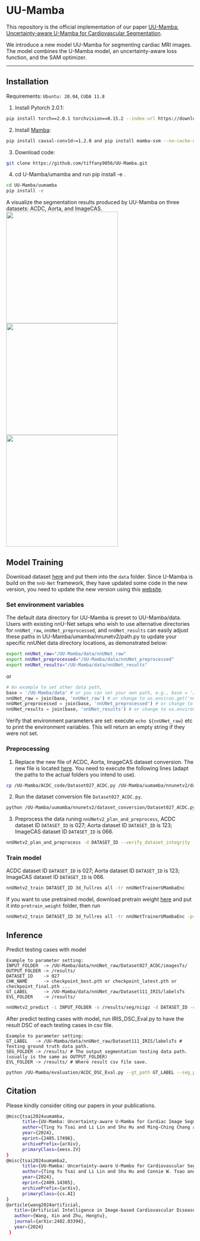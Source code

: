 # UU-Mamba

This repository is the official implementation of our paper [UU-Mamba: Uncertainty-aware U-Mamba for Cardiovascular Segmentation](https://arxiv.org/abs/2409.14305).

We introduce a new model UU-Mamba for segmenting cardiac MRI images. The model combines the U-Mamba model, an uncertainty-aware loss function, and the SAM optimizer.
_________________

## Installation
Requirements: `Ubuntu: 20.04`, `CUDA 11.8`
1. Install Pytorch 2.0.1:
```bash
pip install torch==2.0.1 torchvision==0.15.2 --index-url https://download.pytorch.org/whl/cu118
```
2. Install [Mamba](https://github.com/state-spaces/mamba):
```bash
pip install causal-conv1d>=1.2.0 and pip install mamba-ssm --no-cache-dir
```
3. Download code:
```bash
git clone https://github.com/tiffany9056/UU-Mamba.git
```
4. cd U-Mamba/umamba and run pip install -e .
```bash
cd UU-Mamba/uumamba
pip install -e
```
A visualize the segmentation results produced by UU-Mamba on three datasets: ACDC, Aorta, and ImageCAS.
<img src="https://github.com/user-attachments/assets/6ebf549b-3ab4-467e-a7dc-3c437d834193" width="300"/>
<img src="https://github.com/user-attachments/assets/31ef0296-c787-46a7-95f7-277c77a7ade7" width="300"/>
<img src="https://github.com/user-attachments/assets/6ef86811-ece0-4a89-bb8d-216f48c5de6e" width="300"/>

## Model Training
Download dataset [here](https://humanheart-project.creatis.insa-lyon.fr/database/#collection/637218c173e9f0047faa00fb) and put them into the `data` folder.
Since U-Mamba is build on the `nnU-Net` framework, they have updated some code in the new version, you need to update the new version using this [website](https://github.com/MIC-DKFZ/nnUNet/commit/f569e34d0265723288a64eca579609e0274b1a0b).

### Set environment variables
The default data directory for UU-Mamba is preset to UU-Mamba/data. Users with existing nnU-Net setups who wish to use alternative directories for `nnUNet_raw`, `nnUNet_preprocessed`, and `nnUNet_results` can easily adjust these paths in UU-Mamba/umamba/nnunetv2/path.py to update your specific nnUNet data directory locations, as demonstrated below:
```bash
export nnUNet_raw="/UU-Mamba/data/nnUNet_raw"
export nnUNet_preprocessed="/UU-Mamba/data/nnUNet_preprocessed"
export nnUNet_results="/UU-Mamba/data/nnUNet_results"
```
or
```python
# An example to set other data path,
base = '/UU-Mamba/data' # or you can set your own path, e.g., base = '/home/user_name/Documents/UU-Mamba/data'
nnUNet_raw = join(base, 'nnUNet_raw') # or change to os.environ.get('nnUNet_raw')
nnUNet_preprocessed = join(base, 'nnUNet_preprocessed') # or change to os.environ.get('nnUNet_preprocessed')
nnUNet_results = join(base, 'nnUNet_results') # or change to os.environ.get('nnUNet_results')
```
Verify that environment parameters are set: execute  `echo ${nnUNet_raw}` etc to print the environment variables. This will return an empty string if they were not set.

### Preprocessing
1. Replace the new file of ACDC, Aorta, ImageCAS dataset conversion. The new file is located [here](https://drive.google.com/drive/folders/1AQTtWgYsxX9KC_Xn8PApRKOfJnnowtBa?usp=sharing). You need to execute the following lines (adapt the paths to the actual folders you intend to use).
```bash
cp /UU-Mamba/ACDC_code/Dataset027_ACDC.py /UU-Mamba/uumamba/nnunetv2/dataset_conversion/Dataset027_ACDC.py
```
2. Run the dataset conversion file `Dataset027_ACDC.py`.
```bash
python /UU-Mamba/uumamba/nnunetv2/dataset_conversion/Dataset027_ACDC.py -i /data/ACDC/database
```
3. Preprocess the data runing `nnUNetv2_plan_and_preprocess`, ACDC dataset ID `DATASET_ID` is 027; Aorta dataset ID `DATASET_ID` is 123; ImageCAS dataset ID `DATASET_ID` is 066.
```bash
nnUNetv2_plan_and_preprocess -d DATASET_ID --verify_dataset_integrity
```

### Train model
ACDC dataset ID `DATASET_ID` is 027; Aorta dataset ID `DATASET_ID` is 123; ImageCAS dataset ID `DATASET_ID` is 066.
```bash
nnUNetv2_train DATASET_ID 3d_fullres all -tr nnUNetTrainerUMambaEnc
```
If you want to use pretrained model, download pretrain weight [here](https://drive.google.com/drive/folders/1AQTtWgYsxX9KC_Xn8PApRKOfJnnowtBa?usp=sharing) and put it into `pretrain_weight` folder, then run
```bash
nnUNetv2_train DATASET_ID 3d_fullres all -tr nnUNetTrainerUMambaEnc -pretrained_weights /UU-Mamba/pretrain_weight/checkpoint_UU-Mamba.pth
```

## Inference
Predict testing cases with model
```text
Example to parameter setting:
INPUT_FOLDER  -> /UU-Mamba/data/nnUNet_raw/Dataset027_ACDC/imagesTs/
OUTPUT_FOLDER -> /results/
DATASET_ID    -> 027
CHK_NAME      -> checkpoint_best.pth or checkpoint_latest.pth or checkpoint_final.pth ...
GT_LABEL      -> /UU-Mamba/data/nnUNet_raw/Dataset111_IRIS/labelsTs
EVL_FOLDER    -> /results/
```
```bash
nnUNetv2_predict -i INPUT_FOLDER -o /results/seg/niigz -d DATASET_ID -c 3d_fullres -f all -tr nnUNetTrainerUMambaEnc --disable_tta -chk CHK_NAME
```
After predict testing cases with model, run IRIS_DSC_Eval.py to have the result DSC of each testing cases in csv file.
```text
Example to parameter setting:
GT_LABEL   -> /UU-Mamba/data/nnUNet_raw/Dataset111_IRIS/labelsTs # Testing ground truth data path.
SEG_FOLDER -> /results/ # The output segmentation testing data path. (usually is the same as OUTPUT_FOLDER)
EVL_FOLDER -> /results/ # Where result csv file save.
```
```bash
python /UU-Mamba/evaluation/ACDC_DSC_Eval.py --gt_path GT_LABEL --seg_path SEG_FOLDER --save_path EVL_FOLDER
```

## Citation
Please kindly consider citing our papers in your publications. 
```bash
@misc{tsai2024uumamba,
      title={UU-Mamba: Uncertainty-aware U-Mamba for Cardiac Image Segmentation}, 
      author={Ting Yu Tsai and Li Lin and Shu Hu and Ming-Ching Chang and Hongtu Zhu and Xin Wang},
      year={2024},
      eprint={2405.17496},
      archivePrefix={arXiv},
      primaryClass={eess.IV}
}
@misc{tsai2024uumamba2,
      title={UU-Mamba: Uncertainty-aware U-Mamba for Cardiovascular Segmentation}, 
      author={Ting Yu Tsai and Li Lin and Shu Hu and Connie W. Tsao and Xin Li and Ming-Ching Chang and Hongtu Zhu and Xin Wang},
      year={2024},
      eprint={2409.14305},
      archivePrefix={arXiv},
      primaryClass={cs.AI}
}
@article{wang2024artificial,
   title={Artificial Intelligence in Image-based Cardiovascular Disease Analysis: A Comprehensive Survey and Future Outlook},
   author={Wang, Xin and Zhu, Hongtu},
   journal={arXiv:2402.03394},
   year={2024}
 }
```
